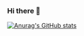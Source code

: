 ### Hi there 👋
[![Anurag's GitHub stats](https://github-readme-stats.vercel.app/api?username=DickDock)](https://github.com/DickDock/github-readme-stats)

<!--
**DickDock/DickDock** is a ✨ _special_ ✨ repository because its `README.md` (this file) appears on your GitHub profile.

Here are some ideas to get you started:

- 🔭 I’m currently working on ...
- 🌱 I’m currently learning ...
- 👯 I’m looking to collaborate on ...
- 🤔 I’m looking for help with ...
- 💬 Ask me about ...
- 📫 How to reach me: ...
- 😄 Pronouns: ...
- ⚡ Fun fact: ...
-->
